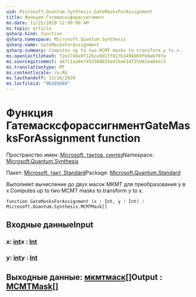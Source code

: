```yaml
---
uid: Microsoft.Quantum.Synthesis.GateMasksForAssignment
title: Функция Гатемасксфорассигнмент
ms.date: 11/25/2020 12:00:00 AM
ms.topic: article
qsharp.kind: function
qsharp.namespace: Microsoft.Quantum.Synthesis
qsharp.name: GateMasksForAssignment
qsharp.summary: Computes up to two MCMT masks to transform y to x.
ms.openlocfilehash: f2e174be8f126ce9d1ff817b3494b69fb9a6797e
ms.sourcegitcommit: a87c1aa8e7453360025e47ba614f25b02ea84ec3
ms.translationtype: MT
ms.contentlocale: ru-RU
ms.lasthandoff: 11/26/2020
ms.locfileid: "96203048"
---
```

# <a name="gatemasksforassignment-function"></a><span data-ttu-id="9087c-102">Функция Гатемасксфорассигнмент</span><span class="sxs-lookup"><span data-stu-id="9087c-102">GateMasksForAssignment function</span></span>

<span data-ttu-id="9087c-103">Пространство имен: [Microsoft. тактов. синтез](xref:Microsoft.Quantum.Synthesis)</span><span class="sxs-lookup"><span data-stu-id="9087c-103">Namespace: [Microsoft.Quantum.Synthesis](xref:Microsoft.Quantum.Synthesis)</span></span>

<span data-ttu-id="9087c-104">Пакет: [Microsoft. такт. Standard](https://nuget.org/packages/Microsoft.Quantum.Standard)</span><span class="sxs-lookup"><span data-stu-id="9087c-104">Package: [Microsoft.Quantum.Standard](https://nuget.org/packages/Microsoft.Quantum.Standard)</span></span>


<span data-ttu-id="9087c-105">Выполняет вычисление до двух масок МКМТ для преобразования y в x.</span><span class="sxs-lookup"><span data-stu-id="9087c-105">Computes up to two MCMT masks to transform y to x.</span></span>

```qsharp
function GateMasksForAssignment (x : Int, y : Int) : Microsoft.Quantum.Synthesis.MCMTMask[]
```


## <a name="input"></a><span data-ttu-id="9087c-106">Входные данные</span><span class="sxs-lookup"><span data-stu-id="9087c-106">Input</span></span>

### <a name="x--int"></a><span data-ttu-id="9087c-107">x: [int](xref:microsoft.quantum.lang-ref.int)</span><span class="sxs-lookup"><span data-stu-id="9087c-107">x : [Int](xref:microsoft.quantum.lang-ref.int)</span></span>




### <a name="y--int"></a><span data-ttu-id="9087c-108">y: [int](xref:microsoft.quantum.lang-ref.int)</span><span class="sxs-lookup"><span data-stu-id="9087c-108">y : [Int](xref:microsoft.quantum.lang-ref.int)</span></span>





## <a name="output--mcmtmask"></a><span data-ttu-id="9087c-109">Выходные данные: [мкмтмаск](xref:Microsoft.Quantum.Synthesis.MCMTMask)[]</span><span class="sxs-lookup"><span data-stu-id="9087c-109">Output : [MCMTMask](xref:Microsoft.Quantum.Synthesis.MCMTMask)[]</span></span>

